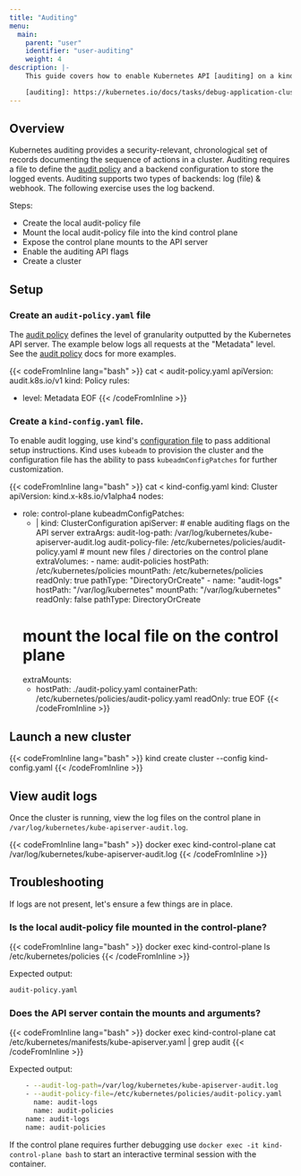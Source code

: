 ```yaml
---
title: "Auditing"
menu:
  main:
    parent: "user"
    identifier: "user-auditing"
    weight: 4
description: |-
    This guide covers how to enable Kubernetes API [auditing] on a kind cluster.

    [auditing]: https://kubernetes.io/docs/tasks/debug-application-cluster/audit/
---
```


## Overview

Kubernetes auditing provides a security-relevant, chronological set of records documenting the sequence of actions in a cluster. Auditing requires a file to define the [audit policy] and a backend configuration to store the logged events. Auditing supports two types of backends: log (file) & webhook. The following exercise uses the log backend.

Steps:

- Create the local audit-policy file
- Mount the local audit-policy file into the kind control plane
- Expose the control plane mounts to the API server
- Enable the auditing API flags
- Create a cluster

## Setup

### Create an `audit-policy.yaml` file

The [audit policy] defines the level of granularity outputted by the Kubernetes API server. The example below logs all requests at the "Metadata" level. See the [audit policy] docs for more examples. 

{{< codeFromInline lang="bash" >}}
cat <<EOF > audit-policy.yaml
apiVersion: audit.k8s.io/v1
kind: Policy
rules:
- level: Metadata
EOF
{{< /codeFromInline >}}

### Create a `kind-config.yaml` file.

To enable audit logging, use kind's [configuration file] to pass additional setup instructions. Kind uses `kubeadm` to provision the cluster and the configuration file has the ability to pass `kubeadmConfigPatches` for further customization.

{{< codeFromInline lang="bash" >}}
cat <<EOF > kind-config.yaml
kind: Cluster
apiVersion: kind.x-k8s.io/v1alpha4
nodes:
- role: control-plane
  kubeadmConfigPatches:
  - |
    kind: ClusterConfiguration
    apiServer:
        # enable auditing flags on the API server
        extraArgs:
          audit-log-path: /var/log/kubernetes/kube-apiserver-audit.log
          audit-policy-file: /etc/kubernetes/policies/audit-policy.yaml
        # mount new files / directories on the control plane
        extraVolumes:
          - name: audit-policies
            hostPath: /etc/kubernetes/policies
            mountPath: /etc/kubernetes/policies
            readOnly: true
            pathType: "DirectoryOrCreate"
          - name: "audit-logs"
            hostPath: "/var/log/kubernetes"
            mountPath: "/var/log/kubernetes"
            readOnly: false
            pathType: DirectoryOrCreate
  # mount the local file on the control plane
  extraMounts:
  - hostPath: ./audit-policy.yaml
    containerPath: /etc/kubernetes/policies/audit-policy.yaml
    readOnly: true
EOF
{{< /codeFromInline >}}

## Launch a new cluster

{{< codeFromInline lang="bash" >}}
kind create cluster --config kind-config.yaml
{{< /codeFromInline >}}

## View audit logs

Once the cluster is running, view the log files on the control plane in `/var/log/kubernetes/kube-apiserver-audit.log`.

{{< codeFromInline lang="bash" >}}
docker exec kind-control-plane cat /var/log/kubernetes/kube-apiserver-audit.log
{{< /codeFromInline >}}

## Troubleshooting

If logs are not present, let's ensure a few things are in place.

### Is the local audit-policy file mounted in the control-plane?

{{< codeFromInline lang="bash" >}}
docker exec kind-control-plane ls /etc/kubernetes/policies
{{< /codeFromInline >}}

Expected output:

```bash
audit-policy.yaml
```

### Does the API server contain the mounts and arguments?

{{< codeFromInline lang="bash" >}}
docker exec kind-control-plane cat /etc/kubernetes/manifests/kube-apiserver.yaml | grep audit
{{< /codeFromInline >}}

Expected output:

```bash
    - --audit-log-path=/var/log/kubernetes/kube-apiserver-audit.log
    - --audit-policy-file=/etc/kubernetes/policies/audit-policy.yaml
      name: audit-logs
      name: audit-policies
    name: audit-logs
    name: audit-policies
```

If the control plane requires further debugging use `docker exec -it kind-control-plane bash` to start an interactive terminal session with the container.

[audit policy]: https://kubernetes.io/docs/tasks/debug-application-cluster/audit/#audit-policy
[configuration file]: /docs/user/configuration

